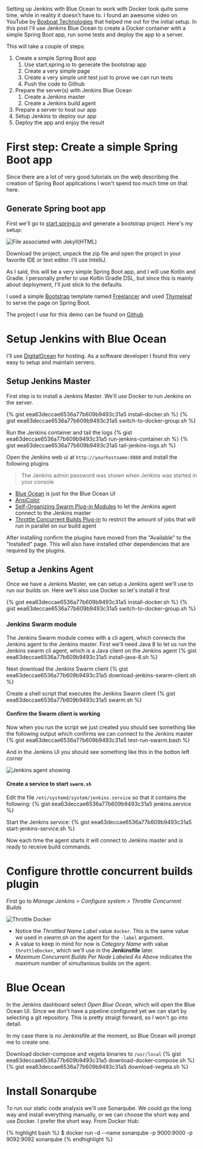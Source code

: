 Setting up Jenkins with Blue Ocean to work with Docker took quite some time, while in reality it doesn't have to. I found an awesome video on YouTube by [Boxboat Technologies](https://youtu.be/GkGXAPj8wSI) that helped me out for the initial setup. 
In this post I'll use Jenkins Blue Ocean to create a Docker container with a simple Spring Boot app, run some tests and deploy the app to a server.

This will take a couple of steps: 
1. Create a simple Spring Boot app
    1. Use start.spring.io to generate the bootstrap app
    1. Create a very simple page
    1. Create a very simple unit test just to prove we can run tests
    1. Push the code to Github
1. Prepare the server(s) with Jenkins Blue Ocean
    1. Create a Jenkins master
    1. Create a Jenkins build agent
1. Prepare a server to host our app
1. Setup Jenkins to deploy our app
1. Deploy the app and enjoy the result

# First step: Create a simple Spring Boot app
Since there are a lot of very good tutorials on the web describing the creation of Spring Boot applications I won't spend too much time on that here.

## Generate Spring boot app
First we'll go to [start.spring.io](https://start.spring.io/) and generate a bootstrap project. Here's my setup:

![File associated with Jekyll(HTML)](docs/img/spring-boot-setup-jenkins-demo.png)

Download the project, unpack the zip file and open the project in your favorite IDE or text editor. I'll use IntelliJ.
 
As I said, this will be a very simple Spring Boot app, and I will use Kotlin and Gradle. I personally prefer to use Kotlin Gradle DSL, but since this is mainly about deployment, I'll just stick to the defaults.

I used a simple [Bootstrap](http://getbootstrap.com/) template named [Freelancer](https://startbootstrap.com/template-overviews/freelancer/) and used [Thymeleaf](https://www.thymeleaf.org/) to serve the page on Spring Boot. 

The project I use for this demo can be found on [Github](https://github.com/johanvergeer/jenkins-docker-demo)

# Setup Jenkins with Blue Ocean
I'll use [DigitalOcean](https://m.do.co/c/bb3d4e750ffb) for hosting. As a software developer I found this very easy to setup and maintain servers.

## Setup Jenkins Master
First step is to install a Jenkins Master. We'll use Docker to run Jenkins on the server.

<script src="https://gist.github.com/johanvergeer/eea63deccae6536a77b609b9493c31a5.js"></script>

{% gist eea63deccae6536a77b609b9493c31a5 install-docker.sh %}
{% gist eea63deccae6536a77b609b9493c31a5 switch-to-docker-group.sh %}

Run the Jenkins container and tail the logs
{% gist eea63deccae6536a77b609b9493c31a5 run-jenkins-container.sh %}
{% gist eea63deccae6536a77b609b9493c31a5 tail-jenkins-logs.sh %}

Open the Jenkins web ui at `http://yourhostname:8080` and install the following plugins

> The Jenkins admin password was shown when Jenkins was started in your console

- [Blue Ocean](https://jenkins.io/projects/blueocean/) is just for the Blue Ocean UI
- [AnsiColor](https://github.com/jenkinsci/ansicolor-plugin)
- [Self-Organizing Swarm Plug-in Modules](https://wiki.jenkins.io/display/JENKINS/Swarm+Plugin) to let the Jenkins agent connect to the Jenkins master
- [Throttle Concurrent Builds Plug-in](https://github.com/jenkinsci/throttle-concurrent-builds-plugin) to restrict the amount of jobs that will run in parallel on our build agent

After installing confirm the plugins have moved from the "Available" to the "Installed" page. This will also have installed other dependencies that are required by the plugins.

## Setup a Jenkins Agent
Once we have a Jenkins Master, we can setup a Jenkins agent we'll use to run our builds on. Here we'll also use Docker so let's install it first

{% gist eea63deccae6536a77b609b9493c31a5 install-docker.sh %}
{% gist eea63deccae6536a77b609b9493c31a5 switch-to-docker-group.sh %}

### Jenkins Swarm module
The Jenkins Swarm module comes with a cli agent, which connects the Jenkins agent to the Jenkins master. 
First we'll need Java 8 to let us run the Jenkins swarm cli agent, which is a Java client on the Jenkins agent
{% gist eea63deccae6536a77b609b9493c31a5 install-java-8.sh %}

Next download the Jenkins Swarm client
{% gist eea63deccae6536a77b609b9493c31a5 download-jenkins-swarm-client.sh %}

Create a shell script that executes the Jenkins Swarm client
{% gist eea63deccae6536a77b609b9493c31a5 swarm.sh %}

#### Confirm the Swarm client is working

Now when you run the script we just created you should see something like the following output which confirms we can connect to the Jenkins master
{% gist eea63deccae6536a77b609b9493c31a5 test-run-swarm.bash %}

And in the Jenkins UI you should see something like this in the botton left corner

![Jenkins agent showing](docs/img/jenkins-agent-showing.png)


#### Create a service to start `swarm.sh`

Edit the file `/etc/systemd/system/jenkins.service` so that it contains the following:
{% gist eea63deccae6536a77b609b9493c31a5 jenkins.service %}

Start the Jenkins service:
{% gist eea63deccae6536a77b609b9493c31a5 start-jenkins-service.sh %}

Now each time the agent starts it will  connect to Jenkins master and is ready to receive build commands. 

# Configure throttle concurrent builds plugin

First go to *Manage Jenkins > Configure system > Throttle Concurrent Builds*

![Throttle Docker](docs/img/throttle-docker.png)

- Notice the *Throttled Name Label* value `docker`. This is the same value we used in *swarm.sh* on the agent for the `-label` argument. 
- A value to keep in mind for now is *Category Name* with value `throttleDocker`, which we'll use in the **Jenkinsfile** later.
- *Maximum Concurrent Builds Per Node Labeled As Above* indicates the maximum number of simultanious builds on the agent.

# Blue Ocean
In the Jenkins dashboard select *Open Blue Ocean*, which will open the Blue Ocean UI. Since we don't have a pipeline configured yet we can start by selecting a git repository. This is pretty straigt forward, so I won't go into detail. 

In my case there is no Jenkinsfile at the moment, so Blue Ocean will prompt me to create one. 

Download docker-compose and vegeta binaries to `/usr/local`
{% gist eea63deccae6536a77b609b9493c31a5 download-docker-compose.sh %}
{% gist eea63deccae6536a77b609b9493c31a5 download-vegeta.sh %}

# Install Sonarqube
To run our static code analysis we'll use Sonarqube. We could go the long way and install everything manually, or we can choose the short way and use Docker. I prefer the short way. 
From Docker Hub:

{% highlight bash %}
$ docker run -d --name sonarqube -p 9000:9000 -p 9092:9092 sonarqube
{% endhighlight %}